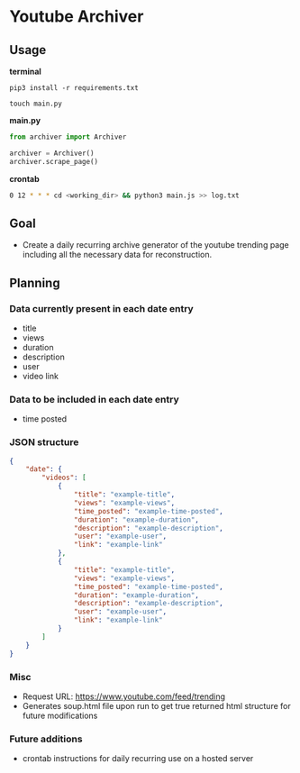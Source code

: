 # Youtube Archiver
## Usage
<b>terminal</b>
```shell
pip3 install -r requirements.txt

touch main.py
```
<b>main.py</b>
```python
from archiver import Archiver

archiver = Archiver()
archiver.scrape_page()
```
<b>crontab</b>
```bash
0 12 * * * cd <working_dir> && python3 main.js >> log.txt
```
## Goal
* Create a daily recurring archive generator of the youtube trending page including all the necessary data for reconstruction.

## Planning
### Data currently present in each date entry
* title
* views
* duration
* description
* user
* video link

### Data to be included in each date entry
* time posted

### JSON structure
```json
{
    "date": {
        "videos": [
            {
                "title": "example-title",
                "views": "example-views",
                "time_posted": "example-time-posted",
                "duration": "example-duration",
                "description": "example-description",
                "user": "example-user",
                "link": "example-link"
            },
            {
                "title": "example-title",
                "views": "example-views",
                "time_posted": "example-time-posted",
                "duration": "example-duration",
                "description": "example-description",
                "user": "example-user",
                "link": "example-link"
            }
        ]
    }
}
```

### Misc
* Request URL: https://www.youtube.com/feed/trending
* Generates soup.html file upon run to get true returned html structure for future modifications

### Future additions
* crontab instructions for daily recurring use on a hosted server